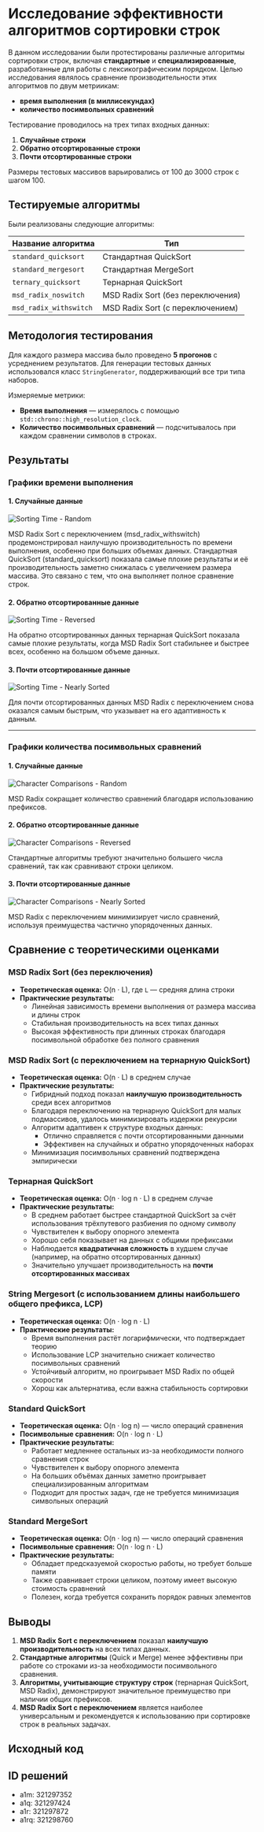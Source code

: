 # Исследование эффективности алгоритмов сортировки строк

В данном исследовании были протестированы различные алгоритмы сортировки строк, включая **стандартные** и **специализированные**, разработанные для работы с лексикографическим порядком. Целью исследования являлось сравнение производительности этих алгоритмов по двум метриикам:

- **время выполнения (в миллисекундах)**
- **количество посимвольных сравнений**

Тестирование проводилось на трех типах входных данных:
1. **Случайные строки**
2. **Обратно отсортированные строки**
3. **Почти отсортированные строки**

Размеры тестовых массивов варьировались от 100 до 3000 строк с шагом 100.

## Тестируемые алгоритмы

Были реализованы следующие алгоритмы:

| Название алгоритма                 | Тип                  |
|------------------------------------|----------------------|
| `standard_quicksort`               | Стандартная QuickSort |
| `standard_mergesort`               | Стандартная MergeSort |
| `ternary_quicksort`                | Тернарная QuickSort   |
| `msd_radix_noswitch`               | MSD Radix Sort (без переключения) |
| `msd_radix_withswitch`             | MSD Radix Sort (с переключением) |

## Методология тестирования

Для каждого размера массива было проведено **5 прогонов** с усреднением результатов. Для генерации тестовых данных использовался класс `StringGenerator`, поддерживающий все три типа наборов.

Измеряемые метрики:
- **Время выполнения** — измерялось с помощью `std::chrono::high_resolution_clock`.
- **Количество посимвольных сравнений** — подсчитывалось при каждом сравнении символов в строках.


## Результаты

### Графики времени выполнения

#### 1. Случайные данные

![Sorting Time - Random](time_random.png)

MSD Radix Sort с переключением (msd_radix_withswitch) продемонстрировал наилучшую производительность по времени выполнения, особенно при больших объемах данных. Стандартная QuickSort (standard_quicksort) показала самые плохие результаты и её производительность заметно снижалась с увеличением размера массива. Это связано с тем, что она выполняет полное сравнение строк.

#### 2. Обратно отсортированные данные

![Sorting Time - Reversed](time_reversed.png)

На обратно отсортированных данных тернарная QuickSort показала самые плохие результаты, когда MSD Radix Sort стабильнее и быстрее всех, особенно на большом объеме данных.

#### 3. Почти отсортированные данные

![Sorting Time - Nearly Sorted](time_nearly_sorted.png)

Для почти отсортированных данных MSD Radix с переключением снова оказался самым быстрым, что указывает на его адаптивность к данным.

---

### Графики количества посимвольных сравнений

#### 1. Случайные данные

![Character Comparisons - Random](comparisons_random.png)

MSD Radix сокращает количество сравнений благодаря использованию префиксов.

#### 2. Обратно отсортированные данные

![Character Comparisons - Reversed](comparisons_reversed.png)

Стандартные алгоритмы требуют значительно большего числа сравнений, так как сравнивают строки целиком.

#### 3. Почти отсортированные данные

![Character Comparisons - Nearly Sorted](comparisons_nearly_sorted.png)

MSD Radix с переключением минимизирует число сравнений, используя преимущества частично упорядоченных данных.

## Сравнение с теоретическими оценками

### MSD Radix Sort (без переключения)

- **Теоретическая оценка:** O(n ⋅ L), где `L` — средняя длина строки  
- **Практические результаты:**
  - Линейная зависимость времени выполнения от размера массива и длины строк
  - Стабильная производительность на всех типах данных
  - Высокая эффективность при длинных строках благодаря посимвольной обработке без полного сравнения


### MSD Radix Sort (с переключением на тернарную QuickSort)

- **Теоретическая оценка:** O(n ⋅ L) в среднем случае  
- **Практические результаты:**
  - Гибридный подход показал **наилучшую производительность** среди всех алгоритмов
  - Благодаря переключению на тернарную QuickSort для малых подмассивов, удалось минимизировать издержки рекурсии
  - Алгоритм адаптивен к структуре входных данных:
    - Отлично справляется с почти отсортированными данными
    - Эффективен на случайных и обратно упорядоченных наборах
  - Минимизация посимвольных сравнений подтверждена эмпирически


### Тернарная QuickSort

- **Теоретическая оценка:** O(n ⋅ log n ⋅ L) в среднем случае  
- **Практические результаты:**
  - В среднем работает быстрее стандартной QuickSort за счёт использования трёхпутевого разбиения по одному символу
  - Чувствителен к выбору опорного элемента
  - Хорошо себя показывает на данных с общими префиксами
  - Наблюдается **квадратичная сложность** в худшем случае (например, на обратно отсортированных данных)
  - Значительно улучшает производительность на **почти отсортированных массивах**


### String Mergesort (с использованием длины наибольшего общего префикса, LCP)

- **Теоретическая оценка:** O(n ⋅ log n ⋅ L)  
- **Практические результаты:**
  - Время выполнения растёт логарифмически, что подтверждает теорию
  - Использование LCP значительно снижает количество посимвольных сравнений
  - Устойчивый алгоритм, но проигрывает MSD Radix по общей скорости
  - Хорош как альтернатива, если важна стабильность сортировки


### Standard QuickSort

- **Теоретическая оценка:** O(n ⋅ log n) — число операций сравнения  
- **Посимвольные сравнения:** O(n ⋅ log n ⋅ L)  
- **Практические результаты:**
  - Работает медленнее остальных из-за необходимости полного сравнения строк
  - Чувствителен к выбору опорного элемента
  - На больших объёмах данных заметно проигрывает специализированным алгоритмам
  - Подходит для простых задач, где не требуется минимизация символьных операций

### Standard MergeSort

- **Теоретическая оценка:** O(n ⋅ log n) — число операций сравнения  
- **Посимвольные сравнения:** O(n ⋅ log n ⋅ L)  
- **Практические результаты:**
  - Обладает предсказуемой скоростью работы, но требует больше памяти
  - Также сравнивает строки целиком, поэтому имеет высокую стоимость сравнений
  - Полезен, когда требуется сохранить порядок равных элементов


## Выводы

1. **MSD Radix Sort с переключением** показал **наилучшую производительность** на всех типах данных.
2. **Стандартные алгоритмы** (Quick и Merge) менее эффективны при работе со строками из-за необходимости посимвольного сравнения.
3. **Алгоритмы, учитывающие структуру строк** (тернарная QuickSort, MSD Radix), демонстрируют значительное преимущество при наличии общих префиксов.
4. **MSD Radix Sort с переключением** является наиболее универсальным и рекомендуется к использованию при сортировке строк в реальных задачах.

## Исходный код

## ID решений
- a1m: 321297352
- a1q: 321297424
- a1r: 321297872
- a1rq: 321298760